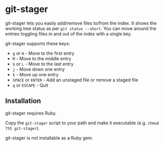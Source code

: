 # git-stager

git-stager lets you easily add/remove files to/from the index.  It shows the working tree status as per `git status --short`.  You can move around the entries toggling files in and out of the index with a single key.

git-stager supports these keys:

- `g` or `H` - Move to the first entry
- `M` - Move to the middle entry
- `G` or `L` - Move to the last entry
- `j` - Move down one entry
- `k` - Move up one entry
- `SPACE` or `ENTER` - Add an unstaged file or remove a staged file
- `q` or `ESCAPE` - Quit


## Installation

git-stager requires Ruby.

Copy the `git-stager` script to your path and make it executable (e.g. `chmod 755 git-stager`).

git-stager is not installable as a Ruby gem.


